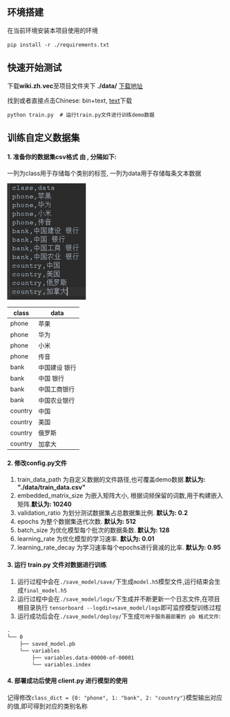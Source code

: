 ## 环境搭建

在当前环境安装本项目使用的环境

`pip install -r ./requirements.txt `

## 快速开始测试

下载**wiki.zh.vec**至项目文件夹下 **./data/** [下载地址](https://fasttext.cc/docs/en/pretrained-vectors.html)

找到或者直接点击Chinese: bin+text, [text](https://dl.fbaipublicfiles.com/fasttext/vectors-wiki/wiki.zh.vec)下载

```
python train.py  # 运行train.py文件进行训练demo数据
```

## 训练自定义数据集

#### 1. 准备你的数据集**csv格式 由 , 分隔**如下:

一列为class用于存储每个类别的标签, 一列为data用于存储每条文本数据

![data_example](./example_pic/data_example.png)

| class   | data          |
| ------- | ------------- |
| phone   | 苹果          |
| phone   | 华为          |
| phone   | 小米          |
| phone   | 传音          |
| bank    | 中国建设 银行 |
| bank    | 中国 银行     |
| bank    | 中国工商银行  |
| bank    | 中国农业银行  |
| country | 中国          |
| country | 美国          |
| country | 俄罗斯        |
| country | 加拿大        |

#### 2. 修改config.py文件

1. train_data_path 为自定义数据的文件路径,也可覆盖demo数据.**默认为: "./data/train_data.csv"**
2. embedded_matrix_size 为嵌入矩阵大小, 根据词频保留的词数,用于构建嵌入矩阵.**默认为: 10240**
3. validation_ratio 为划分测试数据集占总数据集比例. **默认为: 0.2**
4. epochs 为整个数据集迭代次数. **默认为: 512**
5. batch_size 为优化模型每个批次的数据条数. **默认为: 128**
6. learning_rate 为优化模型的学习速率. **默认为: 0.01**
7. learning_rate_decay 为学习速率每个epochs进行衰减的比率. **默认为: 0.95**

#### 3. 运行 train.py 文件对数据进行训练 

1. 运行过程中会在`./save_model/save/`下生成`model.h5`模型文件,运行结束会生成`final_model.h5`
2. 运行过程中会在`./save_model/logs/`下生成并不断更新一个日志文件,在项目根目录执行 `tensorboard --logdir=save_model/logs`即可监控模型训练过程
3. 运行成功后会在`./save_model/deploy/`下生成`可用于服务器部署的 pb 格式文件`:

```
.
└── 0
    ├── saved_model.pb
    └── variables
        ├── variables.data-00000-of-00001
        └── variables.index
```
#### 4. 部署成功后使用 client.py 进行模型的使用 

记得修改`class_dict = {0: "phone", 1: "bank", 2: "country"}`模型输出对应的值,即可得到对应的类别名称
